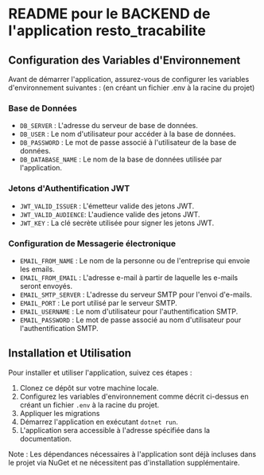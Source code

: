 # README pour le BACKEND de l'application resto_tracabilite 

## Configuration des Variables d'Environnement
Avant de démarrer l'application, assurez-vous de configurer les variables d'environnement suivantes :
(en créant un fichier .env à la racine du projet)

### Base de Données
- `DB_SERVER` : L'adresse du serveur de base de données.
- `DB_USER` : Le nom d'utilisateur pour accéder à la base de données.
- `DB_PASSWORD` : Le mot de passe associé à l'utilisateur de la base de données.
- `DB_DATABASE_NAME` : Le nom de la base de données utilisée par l'application.

### Jetons d'Authentification JWT
- `JWT_VALID_ISSUER` : L'émetteur valide des jetons JWT.
- `JWT_VALID_AUDIENCE`: L'audience valide des jetons JWT.
- `JWT_KEY` : La clé secrète utilisée pour signer les jetons JWT.

### Configuration de Messagerie électronique
- `EMAIL_FROM_NAME` : Le nom de la personne ou de l'entreprise qui envoie les emails.
- `EMAIL_FROM_EMAIL` : L'adresse e-mail à partir de laquelle les e-mails seront envoyés.
- `EMAIL_SMTP_SERVER` : L'adresse du serveur SMTP pour l'envoi d'e-mails.
- `EMAIL_PORT` : Le port utilisé par le serveur SMTP.
- `EMAIL_USERNAME` : Le nom d'utilisateur pour l'authentification SMTP.
- `EMAIL_PASSWORD` : Le mot de passe associé au nom d'utilisateur pour l'authentification SMTP.

## Installation et Utilisation
Pour installer et utiliser l'application, suivez ces étapes :
1. Clonez ce dépôt sur votre machine locale.
2. Configurez les variables d'environnement comme décrit ci-dessus en créant un fichier `.env` à la racine du projet.
3. Appliquer les migrations
4. Démarrez l'application en exécutant `dotnet run`.
5. L'application sera accessible à l'adresse spécifiée dans la documentation.

Note : Les dépendances nécessaires à l'application sont déjà incluses dans le projet via NuGet et ne nécessitent pas d'installation supplémentaire.
